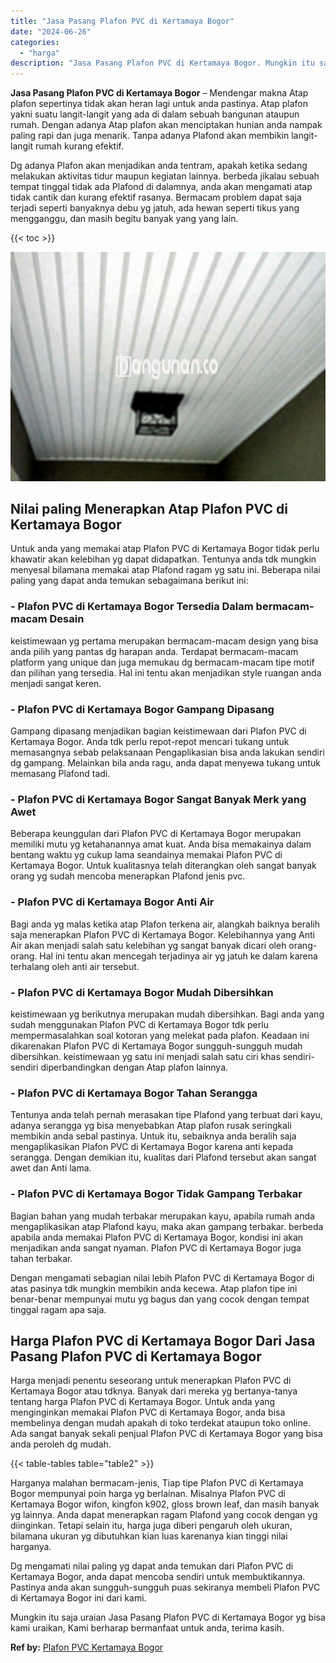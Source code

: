 ```yaml
---
title: "Jasa Pasang Plafon PVC di Kertamaya Bogor"
date: "2024-06-26"
categories: 
  - "harga"
description: "Jasa Pasang Plafon PVC di Kertamaya Bogor. Mungkin itu saja uraian Jasa Pasang Plafon PVC di Kertamaya Bogor yg bisa kami uraikan, Kami berharap bermanfaat u..."
---
```


**Jasa Pasang Plafon PVC di Kertamaya Bogor** – Mendengar makna Atap plafon sepertinya tidak akan heran lagi untuk anda pastinya. Atap plafon yakni suatu langit-langit yang ada di dalam sebuah bangunan ataupun rumah. Dengan adanya Atap plafon akan menciptakan hunian anda nampak paling rapi dan juga menarik. Tanpa adanya Plafond akan membikin langit-langit rumah kurang efektif.

Dg adanya Plafon akan menjadikan anda tentram, apakah ketika sedang melakukan aktivitas tidur maupun kegiatan lainnya. berbeda jikalau sebuah tempat tinggal tidak ada Plafond di dalamnya, anda akan mengamati atap tidak cantik dan kurang efektif rasanya. Bermacam problem dapat saja terjadi seperti banyaknya debu yg jatuh, ada hewan seperti tikus yang mengganggu, dan masih begitu banyak yang yang lain.

{{< toc >}}

![Jasa Pasang Plafon PVC di Kertamaya Bogor](/images/flafond-pvc-murah31.png)

## Nilai paling Menerapkan Atap Plafon PVC di Kertamaya Bogor

Untuk anda yang memakai atap Plafon PVC di Kertamaya Bogor tidak perlu khawatir akan kelebihan yg dapat didapatkan. Tentunya anda tdk mungkin menyesal bilamana memakai atap Plafond ragam yg satu ini. Beberapa nilai paling yang dapat anda temukan sebagaimana berikut ini:

### \- Plafon PVC di Kertamaya Bogor Tersedia Dalam bermacam-macam Desain

keistimewaan yg pertama merupakan bermacam-macam design yang bisa anda pilih yang pantas dg harapan anda. Terdapat bermacam-macam platform yang unique dan juga memukau dg bermacam-macam tipe motif dan pilihan yang tersedia. Hal ini tentu akan menjadikan style ruangan anda menjadi sangat keren.

### \- Plafon PVC di Kertamaya Bogor Gampang Dipasang

Gampang dipasang menjadikan bagian keistimewaan dari Plafon PVC di Kertamaya Bogor. Anda tdk perlu repot-repot mencari tukang untuk memasangnya sebab pelaksanaan Pengaplikasian bisa anda lakukan sendiri dg gampang. Melainkan bila anda ragu, anda dapat menyewa tukang untuk memasang Plafond tadi.

### \- Plafon PVC di Kertamaya Bogor Sangat Banyak Merk yang Awet

Beberapa keunggulan dari Plafon PVC di Kertamaya Bogor merupakan memiliki mutu yg ketahanannya amat kuat. Anda bisa memakainya dalam bentang waktu yg cukup lama seandainya memakai Plafon PVC di Kertamaya Bogor. Untuk kualitasnya telah diterangkan oleh sangat banyak orang yg sudah mencoba menerapkan Plafond jenis pvc.

### \- Plafon PVC di Kertamaya Bogor Anti Air

Bagi anda yg malas ketika atap Plafon terkena air, alangkah baiknya beralih saja menerapkan Plafon PVC di Kertamaya Bogor. Kelebihannya yang Anti Air akan menjadi salah satu kelebihan yg sangat banyak dicari oleh orang-orang. Hal ini tentu akan mencegah terjadinya air yg jatuh ke dalam karena terhalang oleh anti air tersebut.

### \- Plafon PVC di Kertamaya Bogor Mudah Dibersihkan

keistimewaan yg berikutnya merupakan mudah dibersihkan. Bagi anda yang sudah menggunakan Plafon PVC di Kertamaya Bogor tdk perlu mempermasalahkan soal kotoran yang melekat pada plafon. Keadaan ini dikarenakan Plafon PVC di Kertamaya Bogor sungguh-sungguh mudah dibersihkan. keistimewaan yg satu ini menjadi salah satu ciri khas sendiri-sendiri diperbandingkan dengan Atap plafon lainnya.

### \- Plafon PVC di Kertamaya Bogor Tahan Serangga

Tentunya anda telah pernah merasakan tipe Plafond yang terbuat dari kayu, adanya serangga yg bisa menyebabkan Atap plafon rusak seringkali membikin anda sebal pastinya. Untuk itu, sebaiknya anda beralih saja mengaplikasikan Plafon PVC di Kertamaya Bogor karena anti kepada serangga. Dengan demikian itu, kualitas dari Plafond tersebut akan sangat awet dan Anti lama.

### \- Plafon PVC di Kertamaya Bogor Tidak Gampang Terbakar

Bagian bahan yang mudah terbakar merupakan kayu, apabila rumah anda mengaplikasikan atap Plafond kayu, maka akan gampang terbakar. berbeda apabila anda memakai Plafon PVC di Kertamaya Bogor, kondisi ini akan menjadikan anda sangat nyaman. Plafon PVC di Kertamaya Bogor juga tahan terbakar.

Dengan mengamati sebagian nilai lebih Plafon PVC di Kertamaya Bogor di atas pasinya tdk mungkin membikin anda kecewa. Atap plafon tipe ini benar-benar mempunyai mutu yg bagus dan yang cocok dengan tempat tinggal ragam apa saja.

## Harga Plafon PVC di Kertamaya Bogor Dari Jasa Pasang Plafon PVC di Kertamaya Bogor

Harga menjadi penentu seseorang untuk menerapkan Plafon PVC di Kertamaya Bogor atau tdknya. Banyak dari mereka yg bertanya-tanya tentang harga Plafon PVC di Kertamaya Bogor. Untuk anda yang menginginkan memakai Plafon PVC di Kertamaya Bogor, anda bisa membelinya dengan mudah apakah di toko terdekat ataupun toko online. Ada sangat banyak sekali penjual Plafon PVC di Kertamaya Bogor yang bisa anda peroleh dg mudah.

{{< table-tables table="table2" >}}

Harganya malahan bermacam-jenis, Tiap tipe Plafon PVC di Kertamaya Bogor mempunyai poin harga yg berlainan. Misalnya Plafon PVC di Kertamaya Bogor wifon, kingfon k902, gloss brown leaf, dan masih banyak yg lainnya. Anda dapat menerapkan ragam Plafond yang cocok dengan yg diinginkan. Tetapi selain itu, harga juga diberi pengaruh oleh ukuran, bilamana ukuran yg dibutuhkan kian luas karenanya kian tinggi nilai harganya.

Dg mengamati nilai paling yg dapat anda temukan dari Plafon PVC di Kertamaya Bogor, anda dapat mencoba sendiri untuk membuktikannya. Pastinya anda akan sungguh-sungguh puas sekiranya membeli Plafon PVC di Kertamaya Bogor ini dari kami.

Mungkin itu saja uraian Jasa Pasang Plafon PVC di Kertamaya Bogor yg bisa kami uraikan, Kami berharap bermanfaat untuk anda, terima kasih.

**Ref by:** [Plafon PVC Kertamaya Bogor](https://id.wikipedia.org/wiki/Plafon)
